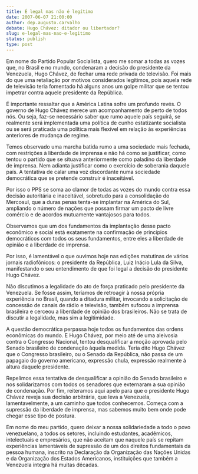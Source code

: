 ```yaml
---
title: É legal mas não é legítimo 
date: 2007-06-07 21:00:00
author: dep.augusto.carvalho
debate: Hugo Chávez: ditador ou libertador?
slug: e-legal-mas-nao-e-legitimo
status: publish 
type: post
---
```


  

Em nome do Partido Popular Socialista, quero me somar a todas as vozes que, no Brasil e no mundo, condenaram a decisão do presidente da Venezuela, Hugo Chávez, de fechar uma rede privada de televisão. Foi mais do que uma retaliação por motivos considerados legítimos, pois aquela rede de televisão teria fomentado há alguns anos um golpe militar que se tentou impetrar contra aquele presidente da República.  

  

É importante ressaltar que a América Latina sofre um profundo revés. O governo de Hugo Chávez merece um acompanhamento de perto de todos nós. Ou seja, faz-se necessário saber que rumo aquele país seguirá, se realmente será implementada uma política de cunho estatizante socialista ou se será praticada uma política mais flexível em relação às experiências anteriores de mudança de regime.  

  

Temos observado uma marcha batida rumo a uma sociedade mais fechada, com restrições à liberdade de imprensa e não há como se justificar, como tentou o partido que se situava anteriormente como paladino da liberdade de imprensa. Nem adianta justificar como o exercício de soberania daquele país. A tentativa de calar uma voz discordante numa sociedade democrática que se pretende construir é inaceitável.   

  

Por isso o PPS se soma ao clamor de todas as vozes do mundo contra essa decisão autoritária e inaceitável, sobretudo para a consolidação do Mercosul, que a duras penas tenta-se implantar na América do Sul, ampliando o número de nações que possam firmar um pacto de livre comércio e de acordos mutuamente vantajosos para todos.  

  

 Observamos que um dos fundamentos da implantação desse pacto econômico e social está exatamente na confirmação de princípios democráticos com todos os seus fundamentos, entre eles a liberdade de opinião e a liberdade de imprensa.  

  

Por isso, é lamentável o que ouvimos hoje nas edições matutinas de vários jornais radiofônicos: o presidente da República, Luiz Inácio Lula da Silva, manifestando o seu entendimento de que foi legal a decisão do presidente Hugo Chávez.  

  

Não discutimos a legalidade do ato de força praticado pelo presidente da Venezuela. Se fosse assim, teríamos de retroagir à nossa própria experiência no Brasil, quando a ditadura militar, invocando a solicitação de concessão de canais de rádio e televisão, também sufocou a imprensa brasileira e cerceou a liberdade de opinião dos brasileiros. Não se trata de discutir a legalidade, mas sim a legitimidade.  

  

A questão democrática perpassa hoje todos os fundamentos das ordens econômicas do mundo. E Hugo Chávez, por meio até de uma aleivosia contra o Congresso Nacional, tentou desqualificar a moção aprovada pelo Senado brasileiro de condenação àquela medida. Teria dito Hugo Chávez que o Congresso brasileiro, ou o Senado da República, não passa de um papagaio do governo americano, expressão chula, expressão realmente à altura daquele presidente.  

  

Repelimos essa tentativa de desqualificar a opinião do Senado brasileiro e nos solidarizamos com todos os senadores que externaram a sua opinião de condenação. Por fim, reiteramos aqui apelo para que o presidente Hugo Chávez reveja sua decisão arbitrária, que leva a Venezuela, lamentavelmente, a um caminho que todos conhecemos. Começa com a supressão da liberdade de imprensa, mas sabemos muito bem onde pode chegar esse tipo de postura.  

  

Em nome do meu partido, quero deixar a nossa solidariedade a todo o povo venezuelano, a todos os setores, incluindo estudantes, acadêmicos, intelectuais e empresários, que não aceitam que naquele país se repitam experiências lamentáveis de supressão de um dos direitos fundamentais da pessoa humana, inscrito na Declaração da Organização das Nações Unidas e da Organização dos Estados Americanos, instituições que também a Venezuela integra há muitas décadas.
